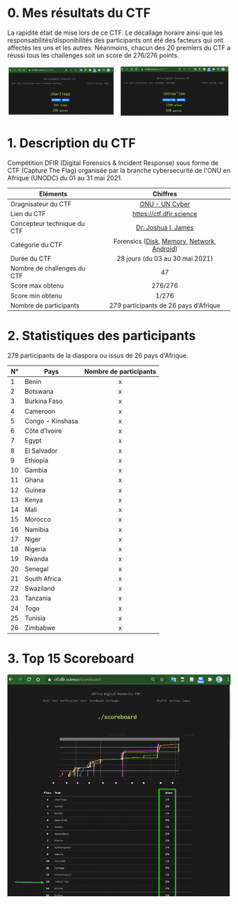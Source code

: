 # 0. Mes résultats du CTF
La rapidité était de mise lors de ce CTF. Le décallage horaire ainsi que les responsabilités/disponibilités des participants ont été des facteurs qui ont affectés les uns et les autres. Néanmoins, chacun des 20 premiers du CTF a réussi tous les challenges soit un score de 276/276 points.    

![Mes résultats de ce CTF](https://github.com/nanamou224/CTF-writeup/blob/main/2021%20-%20Africa%20Digital%20Forensics%20CTF/Screenshots/charliepy%20and%20intrusion.png)


# 1. Description du CTF
Compétition DFIR (Digital Forensics & Incident Response) sous forme de CTF (Capture The Flag) organisée par la branche cybersecurité de l'ONU en Afrique (UNODC) du 01 au 31 mai 2021.   
 
| Eléments                    | Chiffres                                        |  
| ----------------------------|:-----------------------------------------------:|
| Oragnisateur du CTF         | [ONU - UN Cyber](https://twitter.com/UN__Cyber) |
| Lien du CTF                 | https://ctf.dfir.science                        | 
| Concepteur technique du CTF | [Dr. Joshua I. James](https://dfir.science/)    | 
| Catégorie du CTF            | Forensics ([Disk](https://github.com/nanamou224/CTF-writeup/blob/main/2021%20-%20Africa%20Digital%20Forensics%20CTF/Solution/Week%2001.md), [Memory](https://github.com/nanamou224/CTF-writeup/blob/main/2021%20-%20Africa%20Digital%20Forensics%20CTF/Solution/Week%2002.md), [Network](https://github.com/nanamou224/CTF-writeup/blob/main/2021%20-%20Africa%20Digital%20Forensics%20CTF/Solution/Week%2003.md), [Android](https://github.com/nanamou224/CTF-writeup/blob/main/2021%20-%20Africa%20Digital%20Forensics%20CTF/Solution/Week%2004.md))     | 
| Durée du CTF                | 28 jours (du 03 au 30 mai 2021)                 | 
| Nombre de challenges du CTF | 47                                              | 
| Score max obtenu            | 276/276                                         | 
| Score min obtenu            | 1/276                                           |
| Nombre de participants      | 279 participants de 26 pays d'Afrique           |


# 2. Statistiques des participants
279 participants de la diaspora ou issus de 26 pays d'Afrique.

|  N°  | Pays              | Nombre de participants  |  
| -----| ------------------|:-----------------------:|
|   1  | Benin             |             x           | 
|   2  | Botswana          |             x           | 
|   3  | Burkina Faso      |             x           | 
|   4  | Cameroon          |             x           | 
|   5  | Congo - Kinshasa  |             x           |
|   6  | Côte d’Ivoire     |             x           | 
|   7  | Egypt             |             x           | 
|   8  | El Salvador       |             x           |
|   9  | Ethiopia          |             x           | 
|  10  | Gambia            |             x           |
|  11  | Ghana             |             x           | 
|  12  | Guinea            |             x           | 
|  13  | Kenya             |             x           | 
|  14  | Mali              |             x           |
|  15  | Morocco           |             x           | 
|  16  | Namibia           |             x           |
|  17  | Niger             |             x           | 
|  18  | Nigeria           |             x           | 
|  19  | Rwanda            |             x           |
|  20  | Senegal           |             x           | 
|  21  | South Africa      |             x           |
|  22  | Swaziland         |             x           | 
|  23  | Tanzania          |             x           | 
|  24  | Togo              |             x           |
|  25  | Tunisia           |             x           | 
|  26  | Zimbabwe          |             x           |


# 3. Top 15 Scoreboard
![Top 15 du CTF](https://github.com/nanamou224/CTF-writeup/blob/main/2021%20-%20Africa%20Digital%20Forensics%20CTF/Screenshots/top%2015.png)
